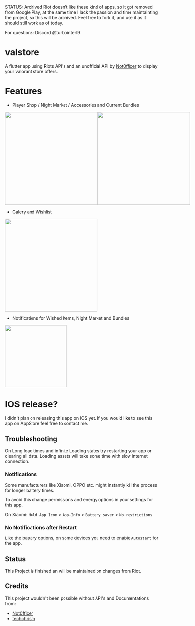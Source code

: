 STATUS: Archived
Riot doesn't like these kind of apps, so it got removed from Google Play, at the same time I lack the passion and time maintainting the project, so this will be archived.
Feel free to fork it, and use it as it should still work as of today.

For questions: Discord @turbointerl9

# valstore

A flutter app using Riots API's and an unofficial API by [Not0fficer](https://github.com/NotOfficer) to display your valorant store offers.

# Features

- Player Shop / Night Market / Accessories and Current Bundles
<div style="display:flex;">
<img src="https://firebasestorage.googleapis.com/v0/b/valstore-c6e9a.appspot.com/o/git%2FScreenshot_2023-07-12-09-01-43-516_de.zaroc.valstore.jpg?alt=media&token=df901c6d-6e49-450a-a991-bb3194ff3561" height=300px/>
<img src="https://firebasestorage.googleapis.com/v0/b/valstore-c6e9a.appspot.com/o/git%2FScreenshot_2023-07-12-10-04-34-443_de.zaroc.valstore.jpg?alt=media&token=dbe3617f-c8c4-41b6-8c77-91199083bc7f" height=300px/>  
</div>

- Galery and Wishlist

<img src="https://firebasestorage.googleapis.com/v0/b/valstore-c6e9a.appspot.com/o/git%2FScreenshot_2023-07-12-09-02-12-388_de.zaroc.valstore.jpg?alt=media&token=7acd8071-6952-43eb-b7c0-f19f708486c8" height=300px/>

- Notifications for Wished Items, Night Market and Bundles

<img src="https://firebasestorage.googleapis.com/v0/b/valstore-c6e9a.appspot.com/o/git%2FScreenshot_2023-07-12-08-53-01-366_de.zaroc.valstore.png?alt=media&token=cef3c5af-c59f-44d4-97dc-9a4ec8f893f5" height=200px/>

# IOS release?

I didn't plan on releasing this app on IOS yet.
If you would like to see this app on AppStore feel free to contact me.

## Troubleshooting

On Long load times and infinite Loading states try restarting your app or clearing all data.
Loading assets will take some time with slow internet connection.

### Notifications

Some manufacturers like Xiaomi, OPPO etc. might instantly kill the process for longer battery times.

To avoid this change permissions and energy options in your settings for this app.

On Xiaomi: `Hold App Icon` > `App-Info` > `Battery saver` > `No restrictions`  

### No Notifications after Restart

Like the battery options, on some devices you need to enable `Autostart` for the app.

## Status

This Project is finished an will be maintained on changes from Riot.

## Credits

This project wouldn't been possible without API's and Documentations from:

- [Not0fficer](https://github.com/Valorant-API)
- [techchrism](https://github.com/techchrism/valorant-api-docs)
